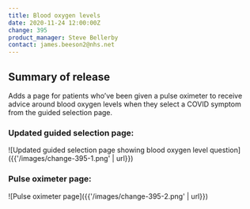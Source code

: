 ```yaml
---
title: Blood oxygen levels
date: 2020-11-24 12:00:00Z
change: 395
product_manager: Steve Bellerby
contact: james.beeson2@nhs.net
---
```


## Summary of release

Adds a page for patients who’ve been given a pulse oximeter to receive advice around blood oxygen levels when they select a COVID symptom from the guided selection page.

### Updated guided selection page:

![Updated guided selection page showing blood oxygen level question]({{'/images/change-395-1.png' | url}})

### Pulse oximeter page:

![Pulse oximeter page]({{'/images/change-395-2.png' | url}})
